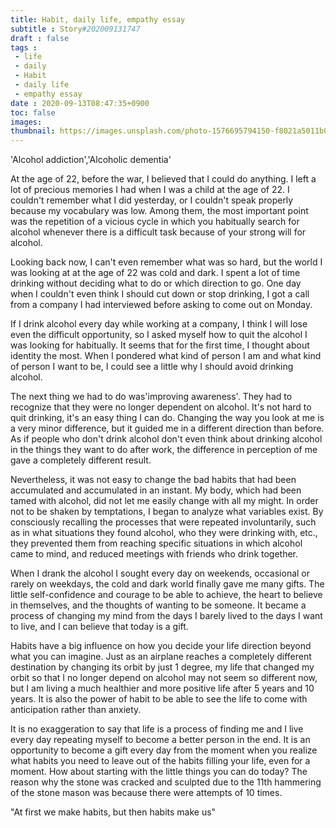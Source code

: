 ```yaml
---
title: Habit, daily life, empathy essay
subtitle : Story#202009131747
draft : false
tags :
 - life
 - daily
 - Habit
 - daily life
 - empathy essay
date : 2020-09-13T08:47:35+0900
toc: false
images: 
thumbnail: https://images.unsplash.com/photo-1576695794150-f8021a5011b0?ixlib=rb-1.2.1&q=80&fm=jpg&crop=entropy&cs=tinysrgb&w=1080&fit=max&ixid=eyJhcHBfaWQiOjE1NTU0OX0
---
```


'Alcohol addiction','Alcoholic dementia'  

At the age of 22, before the war, I believed that I could do anything. I left a lot of precious memories I had when I was a child at the age of 22. I couldn't remember what I did yesterday, or I couldn't speak properly because my vocabulary was low. Among them, the most important point was the repetition of a vicious cycle in which you habitually search for alcohol whenever there is a difficult task because of your strong will for alcohol.  

Looking back now, I can't even remember what was so hard, but the world I was looking at at the age of 22 was cold and dark. I spent a lot of time drinking without deciding what to do or which direction to go. One day when I couldn't even think I should cut down or stop drinking, I got a call from a company I had interviewed before asking to come out on Monday.  

If I drink alcohol every day while working at a company, I think I will lose even the difficult opportunity, so I asked myself how to quit the alcohol I was looking for habitually. It seems that for the first time, I thought about identity the most. When I pondered what kind of person I am and what kind of person I want to be, I could see a little why I should avoid drinking alcohol.  

The next thing we had to do was'improving awareness'. They had to recognize that they were no longer dependent on alcohol. It's not hard to quit drinking, it's an easy thing I can do. Changing the way you look at me is a very minor difference, but it guided me in a different direction than before. As if people who don't drink alcohol don't even think about drinking alcohol in the things they want to do after work, the difference in perception of me gave a completely different result.  

Nevertheless, it was not easy to change the bad habits that had been accumulated and accumulated in an instant. My body, which had been tamed with alcohol, did not let me easily change with all my might. In order not to be shaken by temptations, I began to analyze what variables exist. By consciously recalling the processes that were repeated involuntarily, such as in what situations they found alcohol, who they were drinking with, etc., they prevented them from reaching specific situations in which alcohol came to mind, and reduced meetings with friends who drink together.  

When I drank the alcohol I sought every day on weekends, occasional or rarely on weekdays, the cold and dark world finally gave me many gifts. The little self-confidence and courage to be able to achieve, the heart to believe in themselves, and the thoughts of wanting to be someone. It became a process of changing my mind from the days I barely lived to the days I want to live, and I can believe that today is a gift.  

Habits have a big influence on how you decide your life direction beyond what you can imagine. Just as an airplane reaches a completely different destination by changing its orbit by just 1 degree, my life that changed my orbit so that I no longer depend on alcohol may not seem so different now, but I am living a much healthier and more positive life after 5 years and 10 years. It is also the power of habit to be able to see the life to come with anticipation rather than anxiety.  

It is no exaggeration to say that life is a process of finding me and I live every day repeating myself to become a better person in the end. It is an opportunity to become a gift every day from the moment when you realize what habits you need to leave out of the habits filling your life, even for a moment. How about starting with the little things you can do today? The reason why the stone was cracked and sculpted due to the 11th hammering of the stone mason was because there were attempts of 10 times.  

"At first we make habits, but then habits make us"  

